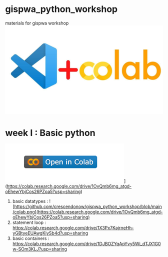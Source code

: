 # gispwa_python_workshop
materials for gispwa workshop
![alt text](https://github.com/crescendonow/gispwa_python_workshop/blob/main/vscode_colab.jpeg)

# week I : Basic python
![basic datatypes](https://github.com/crescendonow/gispwa_python_workshop/blob/main/colab.png)](https://colab.research.google.com/drive/1OvQmb6mg_atgd-oEhewYbjCos26PZoa5?usp=sharing)
1. basic datatypes : ![https://github.com/crescendonow/gispwa_python_workshop/blob/main/colab.png](https://colab.research.google.com/drive/1OvQmb6mg_atgd-oEhewYbjCos26PZoa5?usp=sharing)
2. statement loop : https://colab.research.google.com/drive/1X3Px7KajrneHh-yGBtyeEUAwgKiySb4d?usp=sharing
3. basic containers : https://colab.research.google.com/drive/1DJBOZYqApYvy5Wi_dTJX1G0w-SOm3KLJ?usp=sharing


